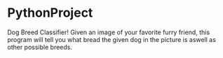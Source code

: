 # PythonProject
Dog Breed Classifier! Given an image of your favorite furry friend, this program will tell you what bread the given dog in the picture is aswell as other possible breeds.

